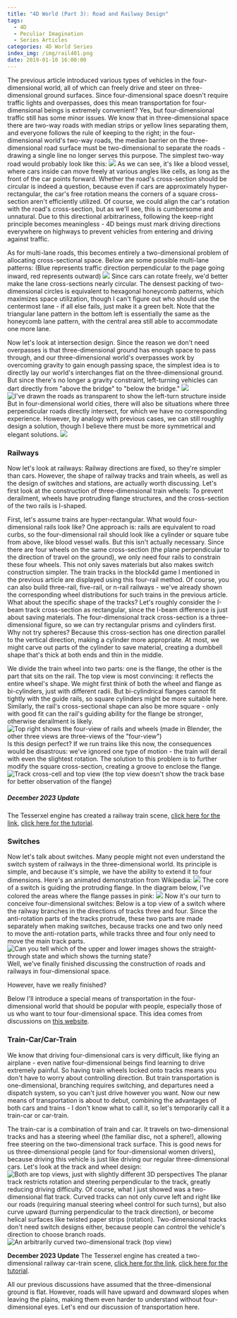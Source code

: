 ```yaml
---
title: "4D World (Part 3): Road and Railway Design"
tags:
  - 4D
  - Peculiar Imagination
  - Series Articles
categories: 4D World Series
index_img: /img/rail401.png
date: 2019-01-10 16:00:00
---
```

The previous article introduced various types of vehicles in the four-dimensional world, all of which can freely drive and steer on three-dimensional ground surfaces. Since four-dimensional space doesn't require traffic lights and overpasses, does this mean transportation for four-dimensional beings is extremely convenient? Yes, but four-dimensional traffic still has some minor issues. We know that in three-dimensional space there are two-way roads with median strips or yellow lines separating them, and everyone follows the rule of keeping to the right; in the four-dimensional world's two-way roads, the median barrier on the three-dimensional road surface must be two-dimensional to separate the roads - drawing a single line no longer serves this purpose. The simplest two-way road would probably look like this:
![](/img/rail401.png)<!--more-->
As we can see, it's like a blood vessel, where cars inside can move freely at various angles like cells, as long as the front of the car points forward. Whether the road's cross-section should be circular is indeed a question, because even if cars are approximately hyper-rectangular, the car's free rotation means the corners of a square cross-section aren't efficiently utilized. Of course, we could align the car's rotation with the road's cross-section, but as we'll see, this is cumbersome and unnatural. Due to this directional arbitrariness, following the keep-right principle becomes meaningless - 4D beings must mark driving directions everywhere on highways to prevent vehicles from entering and driving against traffic.

As for multi-lane roads, this becomes entirely a two-dimensional problem of allocating cross-sectional space. Below are some possible multi-lane patterns: (Blue represents traffic direction perpendicular to the page going inward, red represents outward)
![](/img/rail402.png)
Since cars can rotate freely, we'd better make the lane cross-sections nearly circular. The densest packing of two-dimensional circles is equivalent to hexagonal honeycomb patterns, which maximizes space utilization, though I can't figure out who should use the centermost lane - if all else fails, just make it a green belt. Note that the triangular lane pattern in the bottom left is essentially the same as the honeycomb lane pattern, with the central area still able to accommodate one more lane.

Now let's look at intersection design. Since the reason we don't need overpasses is that three-dimensional ground has enough space to pass through, and our three-dimensional world's overpasses work by overcoming gravity to gain enough passing space, the simplest idea is to directly lay our world's interchanges flat on the three-dimensional ground. But since there's no longer a gravity constraint, left-turning vehicles can dart directly from "above the bridge" to "below the bridge."
![](/img/rail401.jpg)
![I've drawn the roads as transparent to show the left-turn structure inside](/img/rail402.jpg)
But in four-dimensional world cities, there will also be situations where three perpendicular roads directly intersect, for which we have no corresponding experience. However, by analogy with previous cases, we can still roughly design a solution, though I believe there must be more symmetrical and elegant solutions.
![](/img/rail403.jpg)

### Railways
Now let's look at railways: Railway directions are fixed, so they're simpler than cars. However, the shape of railway tracks and train wheels, as well as the design of switches and stations, are actually worth discussing. Let's first look at the construction of three-dimensional train wheels: To prevent derailment, wheels have protruding flange structures, and the cross-section of the two rails is I-shaped.

First, let's assume trains are hyper-rectangular. What would four-dimensional rails look like? One approach is: rails are equivalent to road curbs, so the four-dimensional rail should look like a cylinder or square tube from above, like blood vessel walls. But this isn't actually necessary. Since there are four wheels on the same cross-section (the plane perpendicular to the direction of travel on the ground), we only need four rails to constrain these four wheels. This not only saves materials but also makes switch construction simpler. The train tracks in the block4d game I mentioned in the previous article are displayed using this four-rail method. Of course, you can also build three-rail, five-rail, or n-rail railways - we've already shown the corresponding wheel distributions for such trains in the previous article. What about the specific shape of the tracks? Let's roughly consider the I-beam track cross-section as rectangular, since the I-beam difference is just about saving materials. The four-dimensional track cross-section is a three-dimensional figure, so we can try rectangular prisms and cylinders first. Why not try spheres? Because this cross-section has one direction parallel to the vertical direction, making a cylinder more appropriate. At most, we might carve out parts of the cylinder to save material, creating a dumbbell shape that's thick at both ends and thin in the middle.

We divide the train wheel into two parts: one is the flange, the other is the part that sits on the rail. The top view is most convincing: it reflects the entire wheel's shape. We might first think of both the wheel and flange as bi-cylinders, just with different radii. But bi-cylindrical flanges cannot fit tightly with the guide rails, so square cylinders might be more suitable here. Similarly, the rail's cross-sectional shape can also be more square - only with good fit can the rail's guiding ability for the flange be stronger, otherwise derailment is likely.
![Top right shows the four-view of rails and wheels (made in Blender, the other three views are three-views of the "four-view")](/img/rail403.png)
Is this design perfect? If we run trains like this now, the consequences would be disastrous: we've ignored one type of motion - the train will derail with even the slightest rotation. The solution to this problem is to further modify the square cross-section, creating a groove to enclose the flange.
![Track cross-cell and top view (the top view doesn't show the track base for better observation of the flange)](/img/rail404.png)

##### December 2023 Update
The Tesserxel engine has created a railway train scene, [click here for the link](https://wxyhly.github.io/tesserxel/examples/#rails::rail1d), [click here for the tutorial](/archives/tesserxel-flightsim/).

### Switches
Now let's talk about switches. Many people might not even understand the switch system of railways in the three-dimensional world. Its principle is simple, and because it's simple, we have the ability to extend it to four dimensions. Here's an animated demonstration from Wikipedia:
![](https://upload.wikimedia.org/wikipedia/commons/thumb/d/d1/Funzionamento_Deviatoio.gif/675px-Funzionamento_Deviatoio.gif)
The core of a switch is guiding the protruding flange. In the diagram below, I've colored the areas where the flange passes in pink:
![](/img/rail405.png)
Now it's our turn to conceive four-dimensional switches: Below is a top view of a switch where the railway branches in the directions of tracks three and four. Since the anti-rotation parts of the tracks protrude, these two parts are made separately when making switches, because tracks one and two only need to move the anti-rotation parts, while tracks three and four only need to move the main track parts.
![Can you tell which of the upper and lower images shows the straight-through state and which shows the turning state?](/img/rail404.jpg)
Well, we've finally finished discussing the construction of roads and railways in four-dimensional space.

However, have we really finished?

Below I'll introduce a special means of transportation in the four-dimensional world that should be popular with people, especially those of us who want to tour four-dimensional space. This idea comes from discussions on [this website](http://hi.gher.space/forum/viewforum.php?f=27).
<a name="planar-rail"></a>

### Train-Car/Car-Train
We know that driving four-dimensional cars is very difficult, like flying an airplane - even native four-dimensional beings find learning to drive extremely painful. So having train wheels locked onto tracks means you don't have to worry about controlling direction. But train transportation is one-dimensional, branching requires switching, and departures need a dispatch system, so you can't just drive however you want. Now our new means of transportation is about to debut, combining the advantages of both cars and trains - I don't know what to call it, so let's temporarily call it a train-car or car-train.

The train-car is a combination of train and car. It travels on two-dimensional tracks and has a steering wheel (the familiar disc, not a sphere!), allowing free steering on the two-dimensional track surface. This is good news for us three-dimensional people (and for four-dimensional women drivers), because driving this vehicle is just like driving our regular three-dimensional cars. Let's look at the track and wheel design:
![Both are top views, just with slightly different 3D perspectives](/img/rail405.jpg)
The planar track restricts rotation and steering perpendicular to the track, greatly reducing driving difficulty. Of course, what I just showed was a two-dimensional flat track. Curved tracks can not only curve left and right like our roads (requiring manual steering wheel control for such turns), but also curve upward (turning perpendicular to the track direction), or become helical surfaces like twisted paper strips (rotation). Two-dimensional tracks don't need switch designs either, because people can control the vehicle's direction to choose branch roads.
![An arbitrarily curved two-dimensional track (top view)](/img/rail406.jpg)

**December 2023 Update**
The Tesserxel engine has created a two-dimensional railway car-train scene, [click here for the link](https://wxyhly.github.io/tesserxel/examples/#rails::rail2d), [click here for the tutorial](/archives/tesserxel-flightsim/).

All our previous discussions have assumed that the three-dimensional ground is flat. However, roads will have upward and downward slopes when leaving the plains, making them even harder to understand without four-dimensional eyes. Let's end our discussion of transportation here.